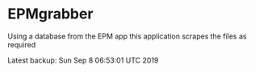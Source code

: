# EPMgrabber
Using a database from the EPM app this application scrapes the files as required


Latest backup: Sun Sep 8 06:53:01 UTC 2019

